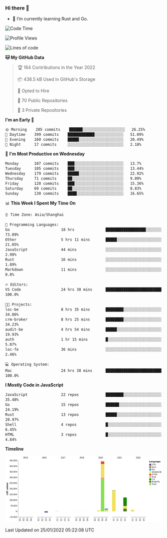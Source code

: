 ### Hi there 👋

- 🌱 I’m currently learning Rust and Go.

<!--START_SECTION:waka-->
![Code Time](http://img.shields.io/badge/Code%20Time-157%20hrs%2058%20mins-blue)

![Profile Views](http://img.shields.io/badge/Profile%20Views-0-blue)

![Lines of code](https://img.shields.io/badge/From%20Hello%20World%20I%27ve%20Written-798%20Thousand%20lines%20of%20code-blue)

**🐱 My GitHub Data** 

> 🏆 164 Contributions in the Year 2022
 > 
> 📦 438.5 kB Used in GitHub's Storage 
 > 
> 💼 Opted to Hire
 > 
> 📜 70 Public Repositories 
 > 
> 🔑 3 Private Repositories  
 > 
**I'm an Early 🐤** 

```text
🌞 Morning    205 commits    ██████░░░░░░░░░░░░░░░░░░░   26.25% 
🌆 Daytime    399 commits    ████████████░░░░░░░░░░░░░   51.09% 
🌃 Evening    160 commits    █████░░░░░░░░░░░░░░░░░░░░   20.49% 
🌙 Night      17 commits     ░░░░░░░░░░░░░░░░░░░░░░░░░   2.18%

```
📅 **I'm Most Productive on Wednesday** 

```text
Monday       107 commits    ███░░░░░░░░░░░░░░░░░░░░░░   13.7% 
Tuesday      105 commits    ███░░░░░░░░░░░░░░░░░░░░░░   13.44% 
Wednesday    179 commits    █████░░░░░░░░░░░░░░░░░░░░   22.92% 
Thursday     71 commits     ██░░░░░░░░░░░░░░░░░░░░░░░   9.09% 
Friday       120 commits    ███░░░░░░░░░░░░░░░░░░░░░░   15.36% 
Saturday     69 commits     ██░░░░░░░░░░░░░░░░░░░░░░░   8.83% 
Sunday       130 commits    ████░░░░░░░░░░░░░░░░░░░░░   16.65%

```


📊 **This Week I Spent My Time On** 

```text
⌚︎ Time Zone: Asia/Shanghai

💬 Programming Languages: 
Go                       18 hrs              ██████████████████░░░░░░░   73.09% 
Other                    5 hrs 11 mins       █████░░░░░░░░░░░░░░░░░░░░   21.05% 
JavaScript               44 mins             ░░░░░░░░░░░░░░░░░░░░░░░░░   2.98% 
Rust                     16 mins             ░░░░░░░░░░░░░░░░░░░░░░░░░   1.09% 
Markdown                 11 mins             ░░░░░░░░░░░░░░░░░░░░░░░░░   0.8%

🔥 Editors: 
VS Code                  24 hrs 38 mins      █████████████████████████   100.0%

🐱‍💻 Projects: 
loc-be                   8 hrs 35 mins       ████████░░░░░░░░░░░░░░░░░   34.86% 
crm-broker               8 hrs 25 mins       ████████░░░░░░░░░░░░░░░░░   34.23% 
audit-be                 4 hrs 54 mins       █████░░░░░░░░░░░░░░░░░░░░   19.93% 
auth                     1 hr 15 mins        █░░░░░░░░░░░░░░░░░░░░░░░░   5.07% 
loc-fe                   36 mins             ░░░░░░░░░░░░░░░░░░░░░░░░░   2.46%

💻 Operating System: 
Mac                      24 hrs 38 mins      █████████████████████████   100.0%

```

**I Mostly Code in JavaScript** 

```text
JavaScript               22 repos            ████████░░░░░░░░░░░░░░░░░   35.48% 
Go                       15 repos            ██████░░░░░░░░░░░░░░░░░░░   24.19% 
Rust                     13 repos            █████░░░░░░░░░░░░░░░░░░░░   20.97% 
Shell                    4 repos             █░░░░░░░░░░░░░░░░░░░░░░░░   6.45% 
HTML                     3 repos             █░░░░░░░░░░░░░░░░░░░░░░░░   4.84%

```


**Timeline**

![Chart not found](https://raw.githubusercontent.com/elton/elton/main/charts/bar_graph.png) 


 Last Updated on 25/01/2022 05:22:08 UTC
<!--END_SECTION:waka-->

<!--
**elton/elton** is a ✨ _special_ ✨ repository because its `README.md` (this file) appears on your GitHub profile.

Here are some ideas to get you started:

- 🔭 I’m currently working on ...
- 🌱 I’m currently learning ...
- 👯 I’m looking to collaborate on ...
- 🤔 I’m looking for help with ...
- 💬 Ask me about ...
- 📫 How to reach me: ...
- 😄 Pronouns: ...
- ⚡ Fun fact: ...
-->
